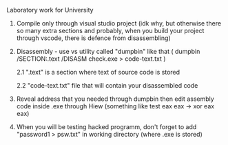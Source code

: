 Laboratory work for University

1. Compile only through visual studio project (idk why, but otherwise there so many extra sections and probably, when you build your project through vscode, there is defence from disassembling)

2. Disassembly - use vs utility called "dumpbin" like that ( dumpbin /SECTION:.text /DISASM check.exe > code-text.txt )

   2.1 ".text" is a section where text of source code is stored

   2.2 "code-text.txt" file that will contain your disassembled code

4. Reveal address that you needed through dumpbin then edit assembly code inside .exe through Hiew (something like test eax eax -> xor eax eax)

5. When you will be testing hacked programm, don't forget to add "password1 > psw.txt" in working directory (where .exe is stored) 
